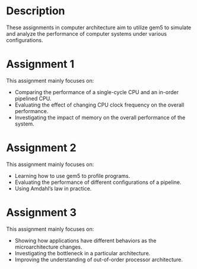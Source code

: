 # Description
These assignments in computer architecture aim to utilize gem5 to simulate and analyze the performance of computer systems under various configurations.


# Assignment 1
This assignment mainly focuses on:
- Comparing the performance of a single-cycle CPU and an in-order pipelined CPU.
- Evaluating the effect of changing CPU clock frequency on the overall performance.
- Investigating the impact of memory on the overall performance of the system.


# Assignment 2
This assignment mainly focuses on:
- Learning how to use gem5 to profile programs.
- Evaluating the performance of different configurations of a pipeline.
- Using Amdahl’s law in practice.


# Assignment 3
This assignment mainly focuses on:
- Showing how applications have different behaviors as the microarchitecture changes.
- Investigating the bottleneck in a particular architecture.
- Improving the understanding of out-of-order processor architecture.
